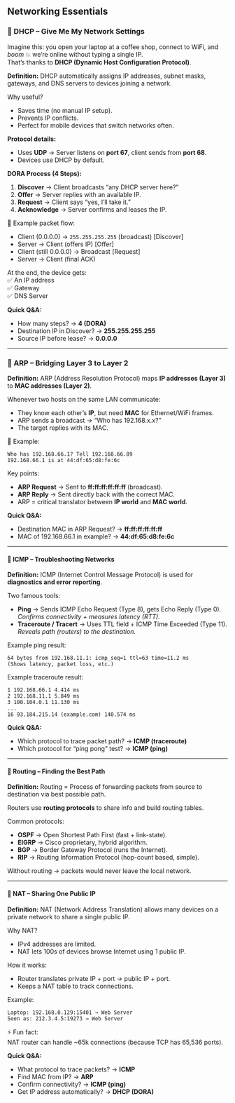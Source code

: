 ## Networking Essentials  

### 💎 DHCP – Give Me My Network Settings  

Imagine this: you open your laptop at a coffee shop, connect to WiFi, and *boom* 💥  we’re online without typing a single IP.  
That’s thanks to **DHCP (Dynamic Host Configuration Protocol)**.  

**Definition:** DHCP automatically assigns IP addresses, subnet masks, gateways, and DNS servers to devices joining a network.  

Why useful?  
* Saves time (no manual IP setup).  
* Prevents IP conflicts.  
* Perfect for mobile devices that switch networks often.  

**Protocol details:**  
* Uses **UDP** → Server listens on **port 67**, client sends from **port 68**.  
* Devices use DHCP by default.  

**DORA Process (4 Steps):**  
1. **Discover** → Client broadcasts “any DHCP server here?”  
2. **Offer** → Server replies with an available IP.  
3. **Request** → Client says “yes, I’ll take it.”  
4. **Acknowledge** → Server confirms and leases the IP.  

📡 Example packet flow:  
- Client (0.0.0.0) → `255.255.255.255` (broadcast) [Discover]  
- Server → Client (offers IP) [Offer]  
- Client (still 0.0.0.0) → Broadcast [Request]  
- Server → Client (final ACK)  

At the end, the device gets:  
✅ An IP address  
✅ Gateway  
✅ DNS Server  

**Quick Q&A:**  
- How many steps? → **4 (DORA)**  
- Destination IP in Discover? → **255.255.255.255**  
- Source IP before lease? → **0.0.0.0**  

---

### 💎 ARP – Bridging Layer 3 to Layer 2  

**Definition:** ARP (Address Resolution Protocol) maps **IP addresses (Layer 3)** to **MAC addresses (Layer 2)**.  

Whenever two hosts on the same LAN communicate:  
- They know each other’s **IP**, but need **MAC** for Ethernet/WiFi frames.  
- ARP sends a broadcast → “Who has 192.168.x.x?”  
- The target replies with its MAC.  

🔎 Example:  
```
Who has 192.168.66.1? Tell 192.168.66.89
192.168.66.1 is at 44:df:65:d8:fe:6c
```


Key points:  
- **ARP Request** → Sent to **ff:ff:ff:ff:ff:ff** (broadcast).  
- **ARP Reply** → Sent directly back with the correct MAC.  
- ARP = critical translator between **IP world** and **MAC world**.  

**Quick Q&A:**  
- Destination MAC in ARP Request? → **ff:ff:ff:ff:ff:ff**  
- MAC of 192.168.66.1 in example? → **44:df:65:d8:fe:6c**  

---

#### 💎 ICMP – Troubleshooting Networks  

**Definition:** ICMP (Internet Control Message Protocol) is used for **diagnostics and error reporting**.  

Two famous tools:  
- **Ping** → Sends ICMP Echo Request (Type 8), gets Echo Reply (Type 0).  
  *Confirms connectivity + measures latency (RTT).*  
- **Traceroute / Tracert** → Uses TTL field + ICMP Time Exceeded (Type 11).  
  *Reveals path (routers) to the destination.*  

Example ping result:  
```
64 bytes from 192.168.11.1: icmp_seq=1 ttl=63 time=11.2 ms
(Shows latency, packet loss, etc.)  
```

Example traceroute result: 
```
1 192.168.66.1 4.414 ms
2 192.168.11.1 5.849 ms
3 100.104.0.1 11.130 ms
...
16 93.184.215.14 (example.com) 140.574 ms
```

**Quick Q&A:**  
- Which protocol to trace packet path? → **ICMP (traceroute)**  
- Which protocol for “ping pong” test? → **ICMP (ping)**  

---

#### 💎 Routing – Finding the Best Path  

**Definition:** Routing = Process of forwarding packets from source to destination via best possible path.  

Routers use **routing protocols** to share info and build routing tables.  

Common protocols:  
- **OSPF** → Open Shortest Path First (fast + link-state).  
- **EIGRP** → Cisco proprietary, hybrid algorithm.  
- **BGP** → Border Gateway Protocol (runs the Internet).  
- **RIP** → Routing Information Protocol (hop-count based, simple).  

Without routing → packets would never leave the local network.  

---

#### 💎 NAT – Sharing One Public IP  

**Definition:** NAT (Network Address Translation) allows many devices on a private network to share a single public IP.  

Why NAT?  
- IPv4 addresses are limited.  
- NAT lets 100s of devices browse Internet using 1 public IP.  

How it works:  
- Router translates private IP + port → public IP + port.  
- Keeps a NAT table to track connections.  

Example:  
```
Laptop: 192.168.0.129:15401 → Web Server
Seen as: 212.3.4.5:19273 → Web Server
```


⚡ Fun fact:  
NAT router can handle ~65k connections (because TCP has 65,536 ports).  

**Quick Q&A:**  
- What protocol to trace packets? → **ICMP**  
- Find MAC from IP? → **ARP**  
- Confirm connectivity? → **ICMP (ping)**  
- Get IP address automatically? → **DHCP (DORA)**

  
